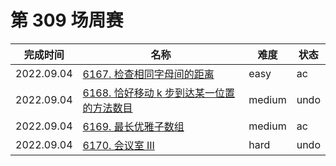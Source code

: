 # 第 309 场周赛

**完成时间**|**名称**|**难度**|**状态**
------------|--------|--------|--------
2022.09.04|[6167. 检查相同字母间的距离](./6167.%20检查相同字母间的距离)|easy|ac
2022.09.04|[6168. 恰好移动 k 步到达某一位置的方法数目](./6168.%20恰好移动%20k%20步到达某一位置的方法数目)|medium|undo
2022.09.04|[6169. 最长优雅子数组](./6169.%20最长优雅子数组)|medium|ac
2022.09.04|[6170. 会议室 III](./6170.%20会议室%20III)|hard|undo
